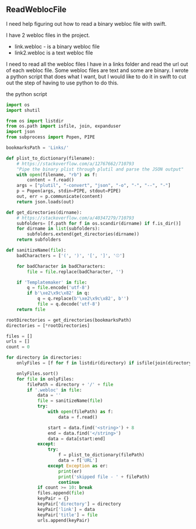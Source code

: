 ## ReadWeblocFile

I need help figuring out how to read a binary webloc file with swift.   

I have 2 webloc files in the project.   
- link.webloc - is a binary webloc file
- link2.webloc is a text webloc file   


I need to read all the webloc files I have in a links folder and read the url out of each webloc file. Some webloc files are text and some are binary. I wrote a python script that does what I want, but I would like to do it in swift to cut out the step of having to use python to do this.

the python script
```python
import os
import shutil

from os import listdir
from os.path import isfile, join, expanduser
import json
from subprocess import Popen, PIPE

bookmarksPath = 'Links/'

def plist_to_dictionary(filename):
    # https://stackoverflow.com/a/12767662/710793
    "Pipe the binary plist through plutil and parse the JSON output"
    with open(filename, "rb") as f:
        content = f.read()
    args = ["plutil", "-convert", "json", "-o", "-", "--", "-"]
    p = Popen(args, stdin=PIPE, stdout=PIPE)
    out, err = p.communicate(content)
    return json.loads(out)

def get_directories(dirname):
    # https://stackoverflow.com/a/40347279/710793
    subfolders= [f.path for f in os.scandir(dirname) if f.is_dir()]
    for dirname in list(subfolders):
        subfolders.extend(get_directories(dirname))
    return subfolders

def sanitizeName(file):
    badCharacters = ['(', ')', '[', ']', '⚾️']

    for badCharacter in badCharacters:
        file = file.replace(badCharacter, '')

    if 'Templatemaker' in file:
        q = file.encode('utf-8')
        if b'\xe2\x9c\x82' in q:
            q = q.replace(b'\xe2\x9c\x82', b'')
            file = q.decode('utf-8')
    return file

rootDirectories = get_directories(bookmarksPath)
directories = [*rootDirectories]

files = []
urls = []
count = 0

for directory in directories:
    onlyFiles = [f for f in listdir(directory) if isfile(join(directory, f))]

    onlyFiles.sort()
    for file in onlyFiles:     
        filePath = directory + '/' + file
        if '.webloc' in file: 
            data = ''
            file = sanitizeName(file)
            try: 
                with open(filePath) as f:
                    data = f.read()

                start = data.find('<string>') + 8
                end = data.find('</string>')
                data = data[start:end]
            except:
                try:
                    f = plist_to_dictionary(filePath)
                    data = f['URL']
                except Exception as er:
                    print(er)
                    print('skipped file - ' + filePath)
                    continue
            if count >= 10: break
            files.append(file)
            keyPair = {}
            keyPair['directory'] = directory
            keyPair['link'] = data
            keyPair['title'] = file
            urls.append(keyPair)
```